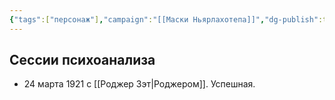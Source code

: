 ```yaml
---
{"tags":["персонаж"],"campaign":"[[Маски Ньярлахотепа]]","dg-publish":true,"aliases":["Иоганн"],"permalink":"/iogann-braun/","dgPassFrontmatter":true}
---
```


## Сессии психоанализа
- 24 марта 1921 с [[Роджер Зэт\|Роджером]]. Успешная.